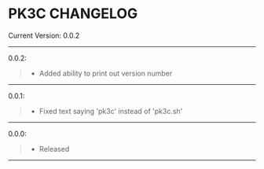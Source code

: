 # PK3C CHANGELOG

Current Version: 0.0.2

<hr>

0.0.2:<br>
>   * Added ability to print out version number
   
  <hr>
   
0.0.1:<br>
>   * Fixed text saying 'pk3c' instead of 'pk3c.sh'
    
  <hr>  
  
0.0.0:<br>
>   * Released
    
 <hr>
